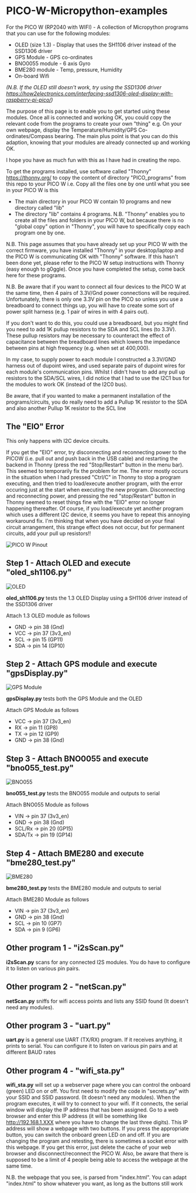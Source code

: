# PICO-W-Micropython-examples
For the PICO W (RP2040 with WIFI) - A collection of Micropython programs that you can use for the following modules:
 - OLED (size 1.3) - Display that uses the SH1106 driver instead of the SSD1306 driver
 - GPS Module      - GPS co-ordinates
 - BNO0055 module  - 6 axis Gyro
 - BME280 module   - Temp, pressure, Humidity
 - On-board Wifi 

_(N.B. If the OLED still doesn't work, try using the SSD1306 driver https://how2electronics.com/interfacing-ssd1306-oled-display-with-raspberry-pi-pico/)_


The purpose of this page is to enable you to get started using these modules. Once all is connected and working OK, you could copy the relevant code from the programs to create your own "thing" e.g. On your own webpage, display the Temperature/Humidity/GPS Co-ordinates/Compass bearing. The main plus point is that you can do this adaption, knowing that your modules are already connected up and working OK. 

I hope you have as much fun with this as I have had in creating the repo. 

To get the programs installed, use software called "Thonny" https://thonny.org/  to copy the content of directory "PICO_programs" from this repo to your PICO W i.e. Copy all the files one by one until what you see in your PICO W is this
 - The main directory in your PICO W contain 10 programs and new directory called "lib"
 - The directory "lib" contains 4 programs. 
 N.B. "Thonny" enables you to create all the files and folders in your PICO W, but because there is no "global copy" option in "Thonny", you will have to specifically copy each program one by one. 

N.B. This page assumes that you have already set up your PICO W with the correct firmware, you have installed "Thonny" in your desktop/laptop and the PICO W is communicating OK with "Thonny" software. If this hasn't been done yet, please refer to the PICO W setup instructions with Thonny (easy enough to g0ggle). Once you have completed the setup, come back here for these programs.  

N.B. Be aware that if you want to connect all four devices to the PICO W at the same time, then 4 pairs of 3.3V/Gnd power connections will be required.
Unfortunately, there is only one 3.3V pin on the PICO so unless you use a breadboard to connect things up, you will have to create some sort of power split harness (e.g. 1 pair of wires in with 4 pairs out).

If you don't want to do this, you could use a breadboard, but you might find you need to add 1K pullup resistors to the SDA and SCL lines (to 3.3V). These pullup resistors may be necessary to counteract the effect of capacitance between the breadboard lines which lowers the impedance between pins at high frequency (e.g. when set at 400,000).

In my case, to supply power to each module I constructed a 3.3V/GND harness out of dupoint wires, and used separate pairs of dupoint wires for each module's communication pins.  Whilst I didn't have to add any pull up resistors to the SDA/SCL wires, I did notice that I had to use the I2C1 bus for the modules to work OK (instead of the I2C0 bus).

Be aware, that if you wanted to make a permanent installation of the programs/circuits, you do really need to add a Pullup 1K resistor to the SDA and also another Pullup 1K resistor to the SCL line 

## The "EIO" Error
This only happens with I2C device circuits. 

If you get the "EIO" error, try disconnecting and reconnecting power to the PICOW (i.e. pull out and push back in the USB cable) and restarting the backend in Thonny (press the red "Stop/Restart" button in the menu bar). This seemed to temporarily fix the problem for me. The error mostly occurs in the situation when I had pressed "Ctrl/C" in Thonny to stop a program executing, and then tried to load/execute another program, with the error occuring just at the start when executing the new program. Disconnecting and reconnecting power, and pressing the red "stop/Restart" button in Thonny seemed to reset things fine with the "EIO" error no longer happening thereafter. Of course, if you load/execute yet another program which uses a different I2C device, it seems you have to repeat this annoying workaround fix. 
I'm thinking that when you have decided on your final circuit arrangement, this strange effect does not occur, but for permanent circuits, add your pull up resistors!!    

<img src="/images/picow_pinout.png" alt="PICO W Pinout"/>


## Step 1 - Attach OLED and execute "oled_sh1106.py"  
<img src="/images/oled_1_3_SH1106.jpg" alt="OLED"/>

**oled_sh1106.py** tests the 1.3 OLED Display using a SH1106 driver instead of the SSD1306 driver

Attach 1.3 OLED module as follows
 - GND          -> pin 38 (Gnd) 
 - VCC          -> pin 37 (3v3_en)
 - SCL          -> pin 15 (GP11)
 - SDA          -> pin 14 (GP10)

## Step 2 - Attach GPS module and execute "gpsDisplay.py" 
<img src="/images/gps module.jpg" alt="GPS Module"/>

**gpsDisplay.py** tests both the GPS Module and the OLED

Attach GPS Module as follows
 - VCC          -> pin 37 (3v3_en)
 - RX           -> pin 11 (GP8)
 - TX           -> pin 12 (GP9)
 - GND          -> pin 38 (Gnd) 

## Step 3 - Attach BNO0055 and execute "bno055_test.py" 
<img src="/images/BNO055.jpg" alt="BNO055"/>

**bno055_test.py** tests the BNO055 module and outputs to serial

Attach BNO055 Module as follows
 - VIN          -> pin 37 (3v3_en)
 - GND          -> pin 38 (Gnd) 
 - SCL/Rx       -> pin 20 (GP15)
 - SDA/Tx       -> pin 19 (GP14)

## Step 4 - Attach BME280 and execute "bme280_test.py" 
<img src="/images/bme280.jpg" alt="BME280"/>

**bme280_test.py** tests the BME280 module and outputs to serial

Attach BME280 Module as follows
 - VIN          -> pin 37 (3v3_en)
 - GND          -> pin 38 (Gnd) 
 - SCL          -> pin 10 (GP7)
 - SDA          -> pin  9 (GP6)

## Other program 1 - "i2sScan.py"
**i2sScan.py** scans for any connected I2S modules. You do have to configure it to listen on various pin pairs.

## Other program 2 - "netScan.py"
**netScan.py** sniffs for wifi access points and lists any SSID found (It doesn't need any modules).

## Other program 3 - "uart.py"
**uart.py** is a general use UART (TX/RX) program. If it receives anything, it prints to serial. You can configure it to listen on various pin pairs and at different BAUD rates

## Other program 4 - "wifi_sta.py"
**wifi_sta.py** will set up a webserver page where you can control the onboard (green) LED on or off. You first need to modify the code in "secrets.py" with your SSID and SSID password. (It doesn't need any modules). When the program executes, it will try to connect to your wifi. If it connects, the serial window will display the IP address that has been assigned. Go to a web browser and enter this IP address (it will be something like http://192.168.1.XXX where you have to change the last three digits). This IP address will show a webpage with two buttons. If you press the appropriate button, you can switch the onboard green LED on and off. If you are changing the program and retesting, there is sometimes a socket error with this webpage. If you get this error, just delete the cache of your web browser and disconnect/reconnect  the PICO W. Also, be aware that there is supposed to be a limit of 4 people being able to access the webpage at the same time.

N.B. the webpage that you see, is parsed from "index.html". You can adapt "index.html" to show whatever you want, as long as the buttons still work

